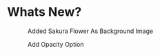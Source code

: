 # Whats New?
<ol>
  <ul type="1">
  Added Sakura Flower As Background Image

  Add Opacity Option
  </ul>
</ol>
